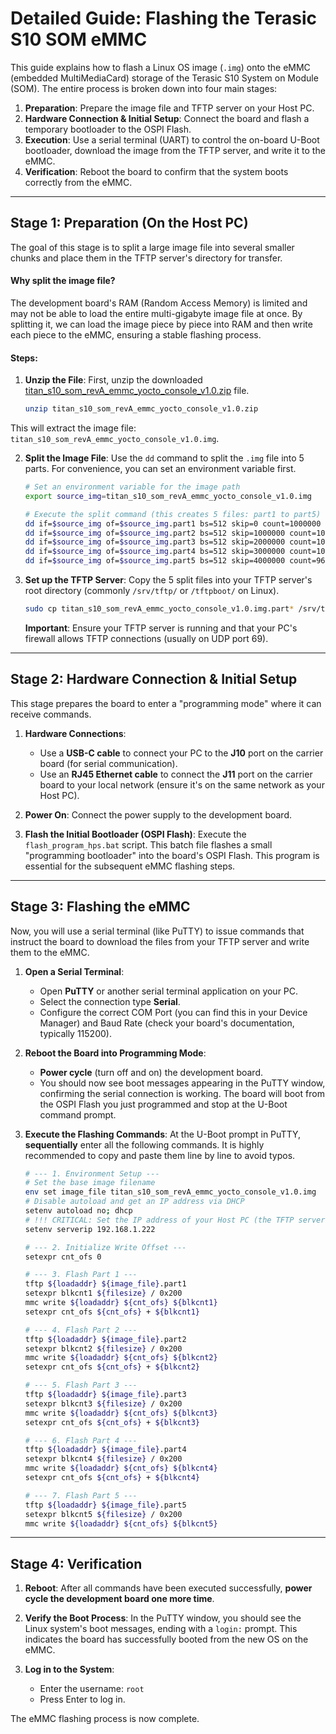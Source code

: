 # Detailed Guide: Flashing the Terasic S10 SOM eMMC

This guide explains how to flash a Linux OS image (`.img`) onto the eMMC (embedded MultiMediaCard) storage of the Terasic S10 System on Module (SOM). The entire process is broken down into four main stages:

1.  **Preparation**: Prepare the image file and TFTP server on your Host PC.
2.  **Hardware Connection & Initial Setup**: Connect the board and flash a temporary bootloader to the OSPI Flash.
3.  **Execution**: Use a serial terminal (UART) to control the on-board U-Boot bootloader, download the image from the TFTP server, and write it to the eMMC.
4.  **Verification**: Reboot the board to confirm that the system boots correctly from the eMMC.

---

## Stage 1: Preparation (On the Host PC)

The goal of this stage is to split a large image file into several smaller chunks and place them in the TFTP server's directory for transfer.

#### Why split the image file?
The development board's RAM (Random Access Memory) is limited and may not be able to load the entire multi-gigabyte image file at once. By splitting it, we can load the image piece by piece into RAM and then write each piece to the eMMC, ensuring a stable flashing process.

#### Steps:

1.  **Unzip the File**:
    First, unzip the downloaded [titan_s10_som_revA_emmc_yocto_console_v1.0.zip](https://terasic-my.sharepoint.com/:u:/p/johnny/EdzfybN0xy1EjiliasVPFwUBT20EHGY28cHiagdOJf4RXA?e=ub1S0z) file.
    
    ```bash
    unzip titan_s10_som_revA_emmc_yocto_console_v1.0.zip
    ```
This will extract the image file: `titan_s10_som_revA_emmc_yocto_console_v1.0.img`.
    
2. **Split the Image File**:
   Use the `dd` command to split the `.img` file into 5 parts. For convenience, you can set an environment variable first.
   ```bash
   # Set an environment variable for the image path
   export source_img=titan_s10_som_revA_emmc_yocto_console_v1.0.img
   
   # Execute the split command (this creates 5 files: part1 to part5)
   dd if=$source_img of=$source_img.part1 bs=512 skip=0 count=1000000
   dd if=$source_img of=$source_img.part2 bs=512 skip=1000000 count=1000000
   dd if=$source_img of=$source_img.part3 bs=512 skip=2000000 count=1000000
   dd if=$source_img of=$source_img.part4 bs=512 skip=3000000 count=1000000
   dd if=$source_img of=$source_img.part5 bs=512 skip=4000000 count=96000
   ```

3.  **Set up the TFTP Server**:
    Copy the 5 split files into your TFTP server's root directory (commonly `/srv/tftp/` or `/tftpboot/` on Linux).
    
    ```bash
    sudo cp titan_s10_som_revA_emmc_yocto_console_v1.0.img.part* /srv/tftp/
    ```
    **Important**: Ensure your TFTP server is running and that your PC's firewall allows TFTP connections (usually on UDP port 69).

---

## Stage 2: Hardware Connection & Initial Setup

This stage prepares the board to enter a "programming mode" where it can receive commands.

1.  **Hardware Connections**:
    - Use a **USB-C cable** to connect your PC to the **J10** port on the carrier board (for serial communication).
    - Use an **RJ45 Ethernet cable** to connect the **J11** port on the carrier board to your local network (ensure it's on the same network as your Host PC).

2.  **Power On**:
    Connect the power supply to the development board.

3.  **Flash the Initial Bootloader (OSPI Flash)**:
    Execute the `flash_program_hps.bat` script. This batch file flashes a small "programming bootloader" into the board's OSPI Flash. This program is essential for the subsequent eMMC flashing steps.

---

## Stage 3: Flashing the eMMC

Now, you will use a serial terminal (like PuTTY) to issue commands that instruct the board to download the files from your TFTP server and write them to the eMMC.

1.  **Open a Serial Terminal**:
    - Open **PuTTY** or another serial terminal application on your PC.
    - Select the connection type **Serial**.
    - Configure the correct COM Port (you can find this in your Device Manager) and Baud Rate (check your board's documentation, typically 115200).

2.  **Reboot the Board into Programming Mode**:
    - **Power cycle** (turn off and on) the development board.
    - You should now see boot messages appearing in the PuTTY window, confirming the serial connection is working. The board will boot from the OSPI Flash you just programmed and stop at the U-Boot command prompt.

3. **Execute the Flashing Commands**:
   At the U-Boot prompt in PuTTY, **sequentially** enter all the following commands. It is highly recommended to copy and paste them line by line to avoid typos.

   ```bash
   # --- 1. Environment Setup ---
   # Set the base image filename
   env set image_file titan_s10_som_revA_emmc_yocto_console_v1.0.img
   # Disable autoload and get an IP address via DHCP
   setenv autoload no; dhcp
   # !!! CRITICAL: Set the IP address of your Host PC (the TFTP server) !!!
   setenv serverip 192.168.1.222
   
   # --- 2. Initialize Write Offset ---
   setexpr cnt_ofs 0
   
   # --- 3. Flash Part 1 ---
   tftp ${loadaddr} ${image_file}.part1
   setexpr blkcnt1 ${filesize} / 0x200
   mmc write ${loadaddr} ${cnt_ofs} ${blkcnt1}
   setexpr cnt_ofs ${cnt_ofs} + ${blkcnt1}
   
   # --- 4. Flash Part 2 ---
   tftp ${loadaddr} ${image_file}.part2
   setexpr blkcnt2 ${filesize} / 0x200
   mmc write ${loadaddr} ${cnt_ofs} ${blkcnt2}
   setexpr cnt_ofs ${cnt_ofs} + ${blkcnt2}
   
   # --- 5. Flash Part 3 ---
   tftp ${loadaddr} ${image_file}.part3
   setexpr blkcnt3 ${filesize} / 0x200
   mmc write ${loadaddr} ${cnt_ofs} ${blkcnt3}
   setexpr cnt_ofs ${cnt_ofs} + ${blkcnt3}
   
   # --- 6. Flash Part 4 ---
   tftp ${loadaddr} ${image_file}.part4
   setexpr blkcnt4 ${filesize} / 0x200
   mmc write ${loadaddr} ${cnt_ofs} ${blkcnt4}
   setexpr cnt_ofs ${cnt_ofs} + ${blkcnt4}
   
   # --- 7. Flash Part 5 ---
   tftp ${loadaddr} ${image_file}.part5
   setexpr blkcnt5 ${filesize} / 0x200
   mmc write ${loadaddr} ${cnt_ofs} ${blkcnt5}
   
   ```

   

---

## Stage 4: Verification

1.  **Reboot**:
    After all commands have been executed successfully, **power cycle the development board one more time**.

2.  **Verify the Boot Process**:
    In the PuTTY window, you should see the Linux system's boot messages, ending with a `login:` prompt. This indicates the board has successfully booted from the new OS on the eMMC.

3.  **Log in to the System**:
    - Enter the username: `root`
    - Press Enter to log in.

The eMMC flashing process is now complete.

````

````

